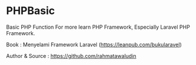 # PHPBasic

Basic PHP Function For more learn PHP Framework, Especially Laravel PHP Framework.

Book : Menyelami Framework Laravel (https://leanpub.com/bukularavel)

Author & Source : https://github.com/rahmatawaludin
